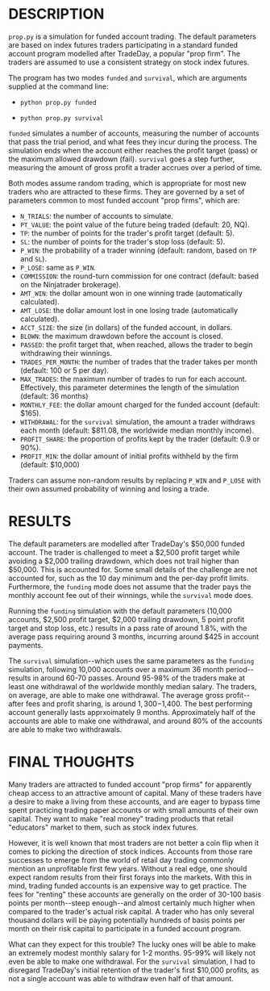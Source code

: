 # DESCRIPTION

`prop.py` is a simulation for funded account trading. The default parameters are based on index futures traders participating in a standard funded account program modelled after TradeDay, a popular "prop firm". The traders are assumed to use a consistent strategy on stock index futures.

The program has two modes `funded` and `survival`, which are arguments supplied at the command line:

- `python prop.py funded`

- `python prop.py survival`

`funded` simulates a number of accounts, measuring the number of accounts that pass the trial period, and what fees they incur during the process. The simulation ends when the account either reaches the profit target (pass) or the maximum allowed drawdown (fail). `survival` goes a step further, measuring the amount of gross profit a trader accrues over a period of time.

Both modes assume random trading, which is appropriate for most new traders who are attracted to these firms. They are governed by a set of parameters common to most funded account "prop firms", which are:

- `N_TRIALS`:         the number of accounts to simulate.
- `PT_VALUE`:         the point value of the future being traded (default: 20, NQ).
- `TP`:               the number of points for the trader's profit target (default: 5).
- `SL`:               the number of points for the trader's stop loss (default: 5).
- `P_WIN`:            the probability of a trader winning (default: random, based on `TP` and `SL`).
- `P_LOSE`:           same as `P_WIN`.
- `COMMISSION`:       the round-turn commission for one contract (default: based on the Ninjatrader brokerage).
- `AMT_WIN`:          the dollar amount won in one winning trade (automatically calculated).
- `AMT_LOSE`:         the dollar amount lost in one losing trade (automatically calculated).
- `ACCT_SIZE`:        the size (in dollars) of the funded account, in dollars.
- `BLOWN`:            the maximum drawdown before the account is closed.
- `PASSED`:           the profit target that, when reached, allows the trader to begin withdrawing their winnings.
- `TRADES_PER_MONTH`: the number of trades that the trader takes per month (default: 100 or 5 per day).
- `MAX_TRADES`:       the maximum number of trades to run for each account. Effectively, this parameter determines the length of the simulation (default: 36 months)
- `MONTHLY_FEE`:      the dollar amount charged for the funded account (default: $165).
- `WITHDRAWAL`:       for the `survival` simulation, the amount a trader withdraws each month (default: $811.08, the worldwide median monthly income).
- `PROFIT_SHARE`:     the proportion of profits kept by the trader (default: 0.9 or 90%).
- `PROFIT_MIN`:       the dollar amount of initial profits withheld by the firm (default: $10,000)

Traders can assume non-random results by replacing `P_WIN` and `P_LOSE` with their own assumed probability of winning and losing a trade.

# RESULTS

The default parameters are modelled after TradeDay's $50,000 funded account. The trader is challenged to meet a $2,500 profit target while avoiding a $2,000 trailing drawdown, which does not trail higher than $50,000. This is accounted for. Some small details of the challenge are not accounted for, such as the 10 day minimum and the per-day profit limits. Furthermore, the `funding` mode does not assume that the trader pays the monthly account fee out of their winnings, while the `survival` mode does.

Running the `funding` simulation with the default parameters (10,000 accounts, $2,500 profit target, $2,000 trailing drawdown, 5 point profit target and stop loss, etc.) results in a pass rate of around 1.8%, with the average pass requiring around 3 months, incurring around $425 in account payments.

The `survival` simulation--which uses the same parameters as the `funding` simulation, following 10,000 accounts over a maximum 36 month period--results in around 60-70 passes. Around 95-98% of the traders make at least one withdrawal of the worldwide monthly median salary. The traders, on average, are able to make one withdrawal. The average gross profit--after fees and profit sharing, is around $1,300-$1,400. The best performing account generally lasts apprxoimately 9 months. Approximately half of the accounts are able to make one withdrawal, and around 80% of the accounts are able to make two withdrawals.

# FINAL THOUGHTS

Many traders are attracted to funded account "prop firms" for apparently cheap access to an attractive amount of capital. Many of these traders have a desire to make a living from these accounts, and are eager to bypass time spent practicing trading paper accounts or with small amounts of their own capital. They want to make "real money" trading products that retail "educators" market to them, such as stock index futures.

However, it is well known that most traders are not better a coin flip when it comes to picking the direction of stock indices. Accounts from those rare successes to emerge from the world of retail day trading commonly mention an unprofitable first few years. Without a real edge, one should expect random results from their first forays into the markets. With this in mind, trading funded accounts is an expensive way to get practice. The fees for "renting" these accounts are generally on the order of 30-100 basis points per month--steep enough--and almost certainly much higher when compared to the trader's actual risk capital. A trader who has only several thousand dollars will be paying potentially hundreds of basis points per month on their risk capital to participate in a funded account program.

What can they expect for this trouble? The lucky ones will be able to make an extremely modest monthly salary for 1-2 months. 95-99% will likely not even be able to make one withdrawal. For the `survival` simulation, I had to disregard TradeDay's initial retention of the trader's first $10,000 profits, as not a single account was able to withdraw even half of that amount.
